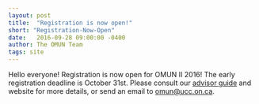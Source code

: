 ```yaml
---
layout: post
title:  "Registration is now open!"
short: "Registration-Now-Open"
date:   2016-09-28 09:00:00 -0400
author: The OMUN Team
tags: site
---
```


Hello everyone! Registration is now open for OMUN II 2016! The early registration deadline is October 31st. Please consult our [advisor guide]({{site.baseurl}}files/advisor_package.pdf) and website for more details, or send an email to omun@ucc.on.ca.
